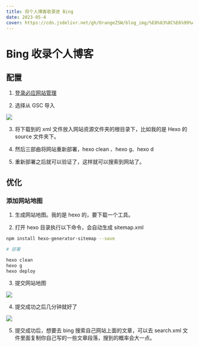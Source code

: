 ```yaml
---
title: 将个人博客收录进 Bing
date: 2023-05-4
cover: https://cdn.jsdelivr.net/gh/OrangeZSW/blog_img/%E8%83%8C%E6%99%AF/%E8%83%8C%E6%99%AF3.png
---
```


# Bing 收录个人博客

## 配置

1. [登录必应网站管理](https://www.bing.com/webmasters/about)

2. 选择从 GSC 导入

![](https://cdn.jsdelivr.net/gh/OrangeZSW/blog_img/posts/%E5%B0%86%E4%B8%AA%E4%BA%BA%E5%8D%9A%E5%AE%A2%E6%94%B6%E5%BD%95%E8%BF%9BBing/20230504222950.png)

3. 将下载到的 xml 文件放入网站资源文件夹的根目录下，比如我的是 Hexo 的 source 文件夹下。

4. 然后三部曲将网站重新部署，hexo clean 、hexo g、hexo d

5. 重新部署之后就可以验证了，这样就可以搜索到网站了。

## 优化

### 添加网站地图

1. 生成网站地图。我的是 hexo 的，要下载一个工具。

2. 打开 hexo 目录执行以下命令，会自动生成 sitemap.xml

```sh
npm install hexo-generator-sitemap --save

# 部署

hexo clean
hexo g
hexo deploy
```

3. 提交网站地图

![](https://cdn.jsdelivr.net/gh/OrangeZSW/blog_img/posts/%E5%B0%86%E4%B8%AA%E4%BA%BA%E5%8D%9A%E5%AE%A2%E6%94%B6%E5%BD%95%E8%BF%9BBing/20230504222912.png)

4. 提交成功之后几分钟就好了

![](https://cdn.jsdelivr.net/gh/OrangeZSW/blog_img/posts/%E5%B0%86%E4%B8%AA%E4%BA%BA%E5%8D%9A%E5%AE%A2%E6%94%B6%E5%BD%95%E8%BF%9BBing/20230504223031.png)

5. 提交成功后，想要去 bing 搜索自己网站上面的文章，可以去 search.xml 文件里面复制你自己写的一些文章段落，搜到的概率会大一点。
